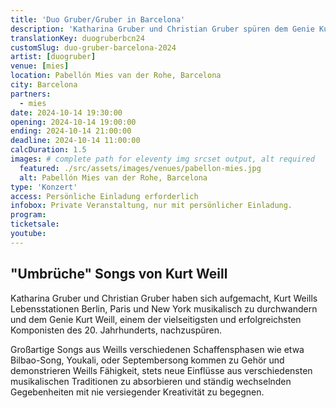 ```yaml
---
title: 'Duo Gruber/Gruber in Barcelona'
description: 'Katharina Gruber und Christian Gruber spüren dem Genie Kurt Weill, einem der vielseitigsten und erfolgreichsten Komponisten des 20. Jahrhunderts, nach.'
translationKey: duogruberbcn24
customSlug: duo-gruber-barcelona-2024
artist: [duogruber]
venue: [mies]
location: Pabellón Mies van der Rohe, Barcelona
city: Barcelona
partners:
  - mies
date: 2024-10-14 19:30:00
opening: 2024-10-14 19:00:00
ending: 2024-10-14 21:00:00
deadline: 2024-10-14 11:00:00
calcDuration: 1.5
images: # complete path for eleventy img srcset output, alt required
  featured: ./src/assets/images/venues/pabellon-mies.jpg
  alt: Pabellón Mies van der Rohe, Barcelona
type: 'Konzert'
access: Persönliche Einladung erforderlich
infobox: Private Veranstaltung, nur mit persönlicher Einladung.
program:
ticketsale:
youtube:
---
```


## "Umbrüche" Songs von Kurt Weill

Katharina Gruber und Christian Gruber haben sich aufgemacht, Kurt Weills Lebensstationen Berlin, Paris und New York musikalisch zu durchwandern und dem Genie Kurt Weill, einem der vielseitigsten und erfolgreichsten Komponisten des 20. Jahrhunderts, nachzuspüren.

Großartige Songs aus Weills verschiedenen Schaffensphasen wie etwa Bilbao-Song, Youkali, oder Septembersong kommen zu Gehör und demonstrieren Weills Fähigkeit, stets neue Einflüsse aus verschiedensten musikalischen Traditionen zu absorbieren und ständig wechselnden Gegebenheiten mit nie versiegender Kreativität zu begegnen.
